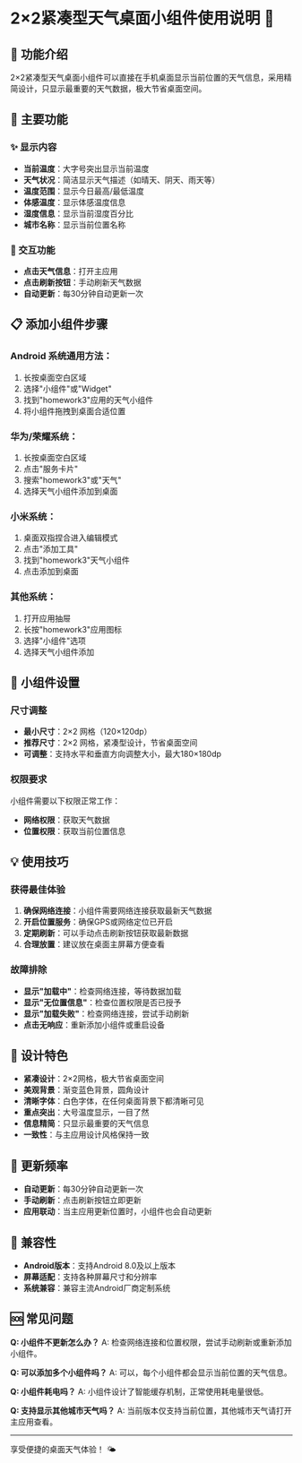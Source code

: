 # 2×2紧凑型天气桌面小组件使用说明 📱

## 📖 功能介绍

2×2紧凑型天气桌面小组件可以直接在手机桌面显示当前位置的天气信息，采用精简设计，只显示最重要的天气数据，极大节省桌面空间。

## 🎯 主要功能

### ✨ 显示内容
- **当前温度**：大字号突出显示当前温度
- **天气状况**：简洁显示天气描述（如晴天、阴天、雨天等）
- **温度范围**：显示今日最高/最低温度
- **体感温度**：显示体感温度信息
- **湿度信息**：显示当前湿度百分比
- **城市名称**：显示当前位置名称

### 🔄 交互功能
- **点击天气信息**：打开主应用
- **点击刷新按钮**：手动刷新天气数据
- **自动更新**：每30分钟自动更新一次

## 📋 添加小组件步骤

### Android 系统通用方法：
1. 长按桌面空白区域
2. 选择"小组件"或"Widget"
3. 找到"homework3"应用的天气小组件
4. 将小组件拖拽到桌面合适位置

### 华为/荣耀系统：
1. 长按桌面空白区域
2. 点击"服务卡片"
3. 搜索"homework3"或"天气"
4. 选择天气小组件添加到桌面

### 小米系统：
1. 桌面双指捏合进入编辑模式
2. 点击"添加工具"
3. 找到"homework3"天气小组件
4. 点击添加到桌面

### 其他系统：
1. 打开应用抽屉
2. 长按"homework3"应用图标
3. 选择"小组件"选项
4. 选择天气小组件添加

## 🔧 小组件设置

### 尺寸调整
- **最小尺寸**：2×2 网格（120×120dp）
- **推荐尺寸**：2×2 网格，紧凑型设计，节省桌面空间
- **可调整**：支持水平和垂直方向调整大小，最大180×180dp

### 权限要求
小组件需要以下权限正常工作：
- **网络权限**：获取天气数据
- **位置权限**：获取当前位置信息

## 💡 使用技巧

### 获得最佳体验
1. **确保网络连接**：小组件需要网络连接获取最新天气数据
2. **开启位置服务**：确保GPS或网络定位已开启
3. **定期刷新**：可以手动点击刷新按钮获取最新数据
4. **合理放置**：建议放在桌面主屏幕方便查看

### 故障排除
- **显示"加载中"**：检查网络连接，等待数据加载
- **显示"无位置信息"**：检查位置权限是否已授予
- **显示"加载失败"**：检查网络连接，尝试手动刷新
- **点击无响应**：重新添加小组件或重启设备

## 🎨 设计特色

- **紧凑设计**：2×2网格，极大节省桌面空间
- **美观背景**：渐变蓝色背景，圆角设计
- **清晰字体**：白色字体，在任何桌面背景下都清晰可见
- **重点突出**：大号温度显示，一目了然
- **信息精简**：只显示最重要的天气信息
- **一致性**：与主应用设计风格保持一致

## 🔄 更新频率

- **自动更新**：每30分钟自动更新一次
- **手动刷新**：点击刷新按钮立即更新
- **应用联动**：当主应用更新位置时，小组件也会自动更新

## 📱 兼容性

- **Android版本**：支持Android 8.0及以上版本
- **屏幕适配**：支持各种屏幕尺寸和分辨率
- **系统兼容**：兼容主流Android厂商定制系统

## 🆘 常见问题

**Q: 小组件不更新怎么办？**
A: 检查网络连接和位置权限，尝试手动刷新或重新添加小组件。

**Q: 可以添加多个小组件吗？**
A: 可以，每个小组件都会显示当前位置的天气信息。

**Q: 小组件耗电吗？**
A: 小组件设计了智能缓存机制，正常使用耗电量很低。

**Q: 支持显示其他城市天气吗？**
A: 当前版本仅支持当前位置，其他城市天气请打开主应用查看。

---

享受便捷的桌面天气体验！ 🌤️ 